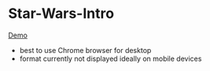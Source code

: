# Star-Wars-Intro

<a href="https://gisdirk.github.io/Star-Wars-Intro/">Demo</a>

- best to use Chrome browser for desktop
- format currently not displayed ideally on mobile devices
